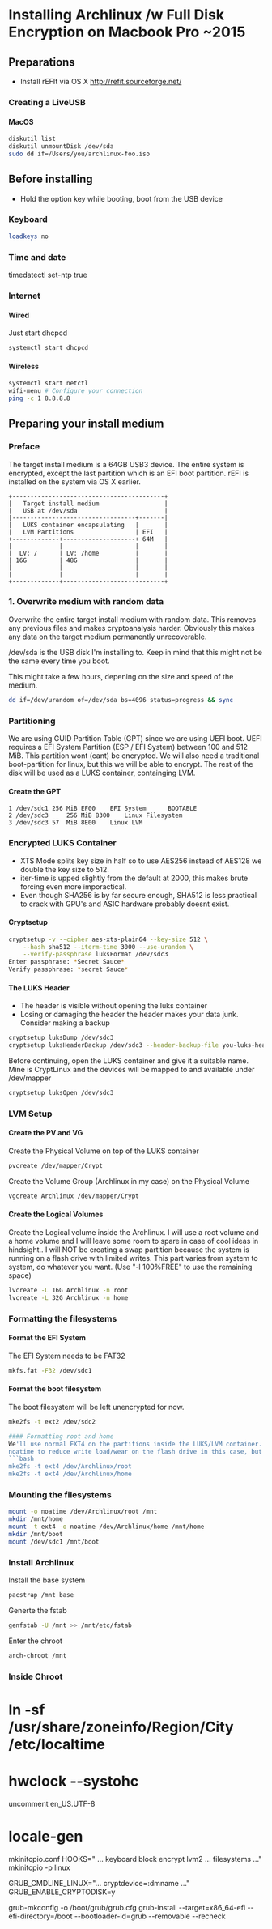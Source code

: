 # Installing Archlinux /w Full Disk Encryption on Macbook Pro ~2015

## Preparations
* Install rEFIt via OS X http://refit.sourceforge.net/
### Creating a LiveUSB
#### MacOS
```bash 
diskutil list
diskutil unmountDisk /dev/sda
sudo dd if=/Users/you/archlinux-foo.iso
```

## Before installing
* Hold the option key while booting, boot from the USB device

### Keyboard
```bash
loadkeys no
```
### Time and date
timedatectl set-ntp true

### Internet
#### Wired
Just start dhcpcd
```bash
systemctl start dhcpcd 
```

#### Wireless
```bash
systemctl start netctl
wifi-menu # Configure your connection
ping -c 1 8.8.8.8
```

## Preparing your install medium
### Preface
The target install medium is a 64GB USB3 device. The entire system is encrypted,
except the last partition which is an EFI boot partition. rEFI is installed on the system 
via OS X earlier.

```Layout
+------------------------------------------+
|   Target install medium                  |
|   USB at /dev/sda                        |
|----------------------------------+-------|
|   LUKS container encapsulating   |       |
|   LVM Partitions                 | EFI   |
+-------------+--------------------+ 64M   |
|             |                    |       |
|  LV: /      | LV: /home          |       |
| 16G         | 48G                |       |
|             |                    |       |
|             |                    |       |
+-------------+----------------------------+
```

### 1. Overwrite medium with random data
Overwrite the entire target install medium with random data. This
removes any previous files and makes cryptoanalysis harder. Obviously
this makes any data on the target medium permanently unrecoverable.

/dev/sda is the USB disk I'm installing to. Keep in mind that this might not 
be the same every time you boot.

This might take a few hours, depening on the size and speed of the medium.
```bash
dd if=/dev/urandom of=/dev/sda bs=4096 status=progress && sync
``` 

### Partitioning
We are using GUID Partition Table (GPT) since we are using UEFI boot. UEFI requires a
EFI System Partition (ESP / EFI System) between 100 and 512 MiB. This partition wont (cant)
be encrypted. We will also need a traditional boot-partition for linux, but this we will 
be able to encrypt. The rest of the disk will be used as a LUKS container, containging LVM.

#### Create the GPT
```
1 /dev/sdc1	256 MiB	EF00	EFI System		BOOTABLE
2 /dev/sdc3 	256 MiB	8300	Linux Filesystem
3 /dev/sdc3	57  MiB 8E00	Linux LVM
```

### Encrypted LUKS Container
* XTS Mode splits key size in half so to use AES256 instead of AES128 we double the key size to 512.
* iter-time is upped slightly from the default at 2000, this makes brute forcing even more imporactical.
* Even though SHA256 is by far secure enough, SHA512 is less practical to crack with GPU's and ASIC hardware
  probably doesnt exist.

#### Cryptsetup
```bash
cryptsetup -v --cipher aes-xts-plain64 --key-size 512 \
	--hash sha512 --iterm-time 3000 --use-urandom \
	--verify-passphrase luksFormat /dev/sdc3
Enter passphrase: *Secret Sauce*
Verify passphrase: *secret Sauce*
```

#### The LUKS Header
* The header is visible without opening the luks container
* Losing or damaging the header the header makes your data junk. Consider making a backup
```bash
cryptsetup luksDump /dev/sdc3
cryptsetup luksHeaderBackup /dev/sdc3 --header-backup-file you-luks-header.bak
```

Before continuing, open the LUKS container and give it a suitable name. Mine is CryptLinux and the
devices will be mapped to and available under /dev/mapper 
```bash
cryptsetup luksOpen /dev/sdc3
```

### LVM Setup
#### Create the PV and VG
Create the Physical Volume on top of the LUKS container
```bash
pvcreate /dev/mapper/Crypt
```

Create the Volume Group (Archlinux in my case) on the Physical Volume
```bash
vgcreate Archlinux /dev/mapper/Crypt
```

#### Create the Logical Volumes
Create the Logical volume inside the Archlinux. I will use a root
volume and a home volume and I will leave some room to spare in case of 
cool ideas in hindsight.. I will NOT be creating a swap partition because 
the system is running on a flash drive with limited writes. This part 
varies from system to system, do whatever you want. (Use "-l 100%FREE" to use the remaining
space)
```bash
lvcreate -L 16G Archlinux -n root
lvcreate -L 32G Archlinux -n home
```

### Formatting the filesystems
#### Format the EFI System
The EFI System needs to be FAT32
```bash
mkfs.fat -F32 /dev/sdc1
```

#### Format the boot filesystem
The boot filesystem will be left unencrypted for now.
```bash
mke2fs -t ext2 /dev/sdc2

#### Formatting root and home
We'll use normal EXT4 on the partitions inside the LUKS/LVM container. These will be mounted with
noatime to reduce write load/wear on the flash drive in this case, but that comes later.
```bash
mke2fs -t ext4 /dev/Archlinux/root
mke2fs -t ext4 /dev/Archlinux/home
```

### Mounting the filesystems
```bash
mount -o noatime /dev/Archlinux/root /mnt
mkdir /mnt/home
mount -t ext4 -o noatime /dev/Archlinux/home /mnt/home
mkdir /mnt/boot
mount /dev/sdc1 /mnt/boot
```

### Install Archlinux
Install the base system
```bash
pacstrap /mnt base
``` 

Generte the fstab
```bash
genfstab -U /mnt >> /mnt/etc/fstab
``` 

Enter the chroot
```bash
arch-chroot /mnt
```

### Inside Chroot
# ln -sf /usr/share/zoneinfo/Region/City /etc/localtime

# hwclock --systohc

uncomment en_US.UTF-8
# locale-gen

mkinitcpio.conf
HOOKS=" ... keyboard block encrypt lvm2 ... filesystems ..."
mkinitcpio -p linux

GRUB_CMDLINE_LINUX="... cryptdevice=<UUID-OF-LVM-DEVICE>:dmname ..."
GRUB_ENABLE_CRYPTODISK=y

grub-mkconfig -o /boot/grub/grub.cfg
grub-install --target=x86_64-efi --efi-directory=/boot --bootloader-id=grub --removable --recheck



